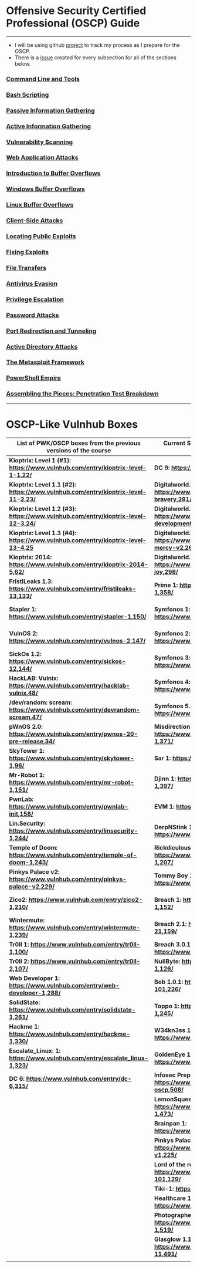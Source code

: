 # Offensive Security Certified Professional (OSCP) Guide
-----------

- I will be using github [project](https://github.com/austinsonger/OSCP-Prep/projects/1) to track my process as I prepare for the OSCP.
- There is a [issue](https://github.com/austinsonger/OSCP-Prep/issues) created for every subsection for all of the sections below.

### [Command Line and Tools]()

### [Bash Scripting]()

### [Passive Information Gathering]()

### [Active Information Gathering]()

### [Vulnerability Scanning]()

### [Web Application Attacks]()

### [Introduction to Buffer Overflows]()

### [Windows Buffer Overflows]()

### [Linux Buffer Overflows]()

### [Client-Side Attacks]()

### [Locating Public Exploits]()

### [Fixing Exploits]()

### [File Transfers]()

### [Antivirus Evasion]()

### [Privilege Escalation]()

### [Password Attacks]()

### [Port Redirection and Tunneling]()

### [Active Directory Attacks]()

### [The Metasploit Framework]()

### [PowerShell Empire]()

### [Assembling the Pieces: Penetration Test Breakdown]()



-----------------
# OSCP-Like Vulnhub Boxes




| **List of PWK/OSCP boxes from the previous versions of the course** | **Current Systems that are Simliar to the current PWK/OSCP course** | **Other Vm's to check out!**                                 |
| ------------------------------------------------------------ | ------------------------------------------------------------ | ------------------------------------------------------------ |
| **Kioptrix: Level 1  (#1): https://www.vulnhub.com/entry/kioptrix-level-1-1,22/** | **DC 9:  https://www.vulnhub.com/entry/dc-9,412/**           | **IMF:  https://www.vulnhub.com/entry/imf-1,162/**           |
| **Kioptrix: Level 1.1  (#2): https://www.vulnhub.com/entry/kioptrix-level-11-2,23/** | **Digitalworld.local  (Bravery): https://www.vulnhub.com/entry/digitalworldlocal-bravery,281/** | **Tommy Boy:  https://www.vulnhub.com/entry/tommy-boy-1,157/** |
| **Kioptrix: Level 1.2  (#3): https://www.vulnhub.com/entry/kioptrix-level-12-3,24/** | **Digitalworld.local  (Development):  https://www.vulnhub.com/entry/digitalworldlocal-development,280/** | **Billy Madison:  https://www.vulnhub.com/entry/billy-madison-11,161/** |
| **Kioptrix: Level 1.3  (#4): https://www.vulnhub.com/entry/kioptrix-level-13-4,25** | **Digitalworld.local  (Mercy v2): https://www.vulnhub.com/entry/digitalworldlocal-mercy-v2,263/** | **Tr0ll1: https://www.vulnhub.com/entry/tr0ll-1,100/**       |
| **Kioptrix: 2014:  https://www.vulnhub.com/entry/kioptrix-2014-5,62/** | **Digitalworld.local  (JOY): https://www.vulnhub.com/entry/digitalworldlocal-joy,298/** | **Tr0ll2: https://www.vulnhub.com/entry/tr0ll-2,107/**       |
| **FristiLeaks 1.3:  https://www.vulnhub.com/entry/fristileaks-13,133/** | **Prime 1:  https://www.vulnhub.com/entry/prime-1,358/**     | **Wallaby's Nightmare:  https://www.vulnhub.com/entry/wallabys-nightmare-v102,176/** |
| **Stapler 1:  https://www.vulnhub.com/entry/stapler-1,150/** | **Symfonos 1:  https://www.vulnhub.com/entry/symfonos-1,322/** | **Moria:  https://www.vulnhub.com/entry/moria-1,187/**       |
| **VulnOS 2:  https://www.vulnhub.com/entry/vulnos-2,147/**   | **Symfonos 2:  https://www.vulnhub.com/entry/symfonos-2,331/** | **BSides Vancouver 2018: https://www.vulnhub.com/entry/bsides-vancouver-2018-workshop,231/** |
| **SickOs 1.2:  https://www.vulnhub.com/entry/sickos-12,144/** | **Symfonos 3:  https://www.vulnhub.com/entry/symfonos-3,332/** | **DEFCON Toronto Galahad:  https://www.vulnhub.com/entry/defcon-toronto-galahad,194/** |
| **HackLAB: Vulnix:  https://www.vulnhub.com/entry/hacklab-vulnix,48/** | **Symfonos 4:  https://www.vulnhub.com/entry/symfonos-4,347/** | **Spydersec:  https://www.vulnhub.com/entry/spydersec-challenge,128/** |
| **/dev/random:  scream: https://www.vulnhub.com/entry/devrandom-scream,47/** | **Symfonos 5.2:  https://www.vulnhub.com/entry/symfonos-52,415/** | **Pinkys Palace v3:  https://www.vulnhub.com/entry/pinkys-palace-v3,237/** |
| **pWnOS 2.0:  https://www.vulnhub.com/entry/pwnos-20-pre-release,34/** | **Misdirection 1:  https://www.vulnhub.com/entry/misdirection-1,371/** | **Pinkys Palace v4:  https://www.vulnhub.com/entry/pinkys-palace-v4,265/** |
| **SkyTower 1:  https://www.vulnhub.com/entry/skytower-1,96/** | **Sar 1:  https://www.vulnhub.com/entry/sar-1,425/**         | **Vulnerable Docker  1: https://www.vulnhub.com/entry/vulnerable-docker-1,208/** |
| **Mr-Robot 1:  https://www.vulnhub.com/entry/mr-robot-1,151/** | **Djinn 1:  https://www.vulnhub.com/entry/djinn-1,397/**     | **Node 1:  https://www.vulnhub.com/entry/node-1,252/**       |
| **PwnLab:  https://www.vulnhub.com/entry/pwnlab-init,158/**  | **EVM 1:  https://www.vulnhub.com/entry/evm-1,391/**         | **Troll 3: https://www.vulnhub.com/entry/tr0ll-3,340/**      |
| **Lin.Security:  https://www.vulnhub.com/entry/linsecurity-1,244/** | **DerpNStink 1:  https://www.vulnhub.com/entry/derpnstink-1,221/** | **Readme 1: https://www.vulnhub.com/entry/readme-1,336/**    |
| **Temple of Doom:  https://www.vulnhub.com/entry/temple-of-doom-1,243/** | **RickdiculouslyEasy  1: https://www.vulnhub.com/entry/rickdiculouslyeasy-1,207/** | **OZ: https://www.vulnhub.com/entry/oz-1,317/**              |
| **Pinkys Palace v2:  https://www.vulnhub.com/entry/pinkys-palace-v2,229/** | **Tommy Boy 1:  https://www.vulnhub.com/entry/tommy-boy-1,157/** | **Metasploitable 3:  https://github.com/rapid7/metasploitable3** |
| **Zico2:  https://www.vulnhub.com/entry/zico2-1,210/**       | **Breach 1: https://www.vulnhub.com/entry/breach-1,152/**    | **Election 1: https://www.vulnhub.com/entry/election-1,503/** |
| **Wintermute:  https://www.vulnhub.com/entry/wintermute-1,239/** | **Breach 2.1:  https://www.vulnhub.com/entry/breach-21,159/** |                                                              |
| **Tr0ll 1:  https://www.vulnhub.com/entry/tr0ll-1,100/**     | **Breach 3.0.1:  https://www.vulnhub.com/entry/breach-301,177/** |                                                              |
| **Tr0ll 2:  https://www.vulnhub.com/entry/tr0ll-2,107/**     | **NullByte:  https://www.vulnhub.com/entry/nullbyte-1,126/** |                                                              |
| **Web Developer 1:  https://www.vulnhub.com/entry/web-developer-1,288/** | **Bob 1.0.1:  https://www.vulnhub.com/entry/bob-101,226/**   |                                                              |
| **SolidState:  https://www.vulnhub.com/entry/solidstate-1,261/** | **Toppo 1:  https://www.vulnhub.com/entry/toppo-1,245/**     |                                                              |
| **Hackme 1:  https://www.vulnhub.com/entry/hackme-1,330/**   | **W34kn3ss 1:  https://www.vulnhub.com/entry/w34kn3ss-1,270/** |                                                              |
| **Escalate_Linux: 1:  https://www.vulnhub.com/entry/escalate_linux-1,323/** | **GoldenEye 1:  https://www.vulnhub.com/entry/goldeneye-1,240/** |                                                              |
| **DC 6:  https://www.vulnhub.com/entry/dc-6,315/**           | **Infosec Prep OSCP  Box: https://www.vulnhub.com/entry/infosec-prep-oscp,508/** |                                                              |
|                                                              | **LemonSqueezy:  https://www.vulnhub.com/entry/lemonsqueezy-1,473/** |                                                              |
|                                                              | **Brainpan 1:  https://www.vulnhub.com/entry/brainpan-1,51/** |                                                              |
|                                                              | **Pinkys Palace v1:  https://www.vulnhub.com/entry/pinkys-palace-v1,225/** |                                                              |
|                                                              | **Lord of the root  1.0.1: https://www.vulnhub.com/entry/lord-of-the-root-101,129/** |                                                              |
|                                                              | **Tiki-1:  https://www.vulnhub.com/entry/tiki-1,525/**       |                                                              |
|                                                              | **Healthcare 1:  https://www.vulnhub.com/entry/healthcare-1,522/** |                                                              |
|                                                              | **Photographer 1:  https://www.vulnhub.com/entry/photographer-1,519/** |                                                              |
|                                                              | **Glasglow 1.1:  https://www.vulnhub.com/entry/glasgow-smile-11,491/** |                                                              |
|                                                              |                                                              |                                                              |